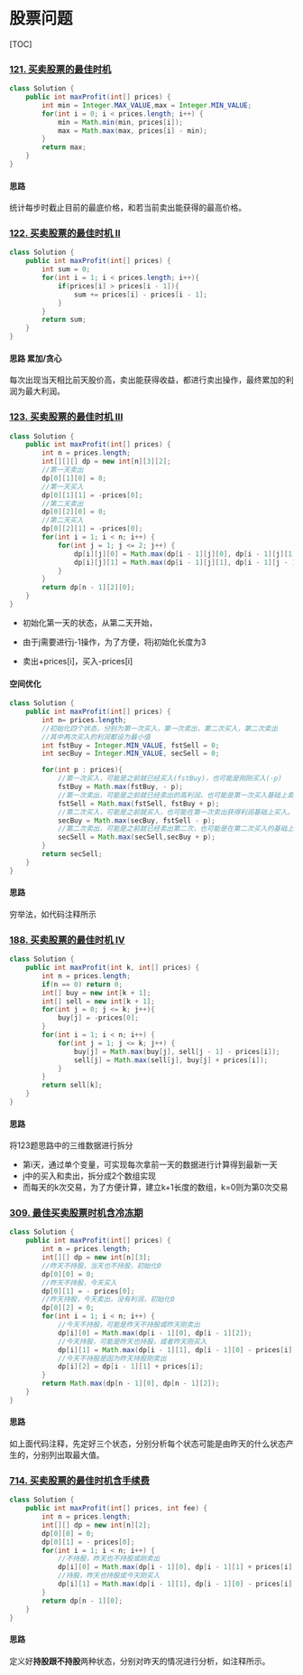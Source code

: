 # 股票问题

[TOC]



### [121. 买卖股票的最佳时机](https://leetcode-cn.com/problems/best-time-to-buy-and-sell-stock/)

```java
class Solution {
    public int maxProfit(int[] prices) {
        int min = Integer.MAX_VALUE,max = Integer.MIN_VALUE;
        for(int i = 0; i < prices.length; i++) {
            min = Math.min(min, prices[i]);
            max = Math.max(max, prices[i] - min);
        }
        return max;
    }
}
```

#### 思路

统计每步时截止目前的最底价格，和若当前卖出能获得的最高价格。

### [122. 买卖股票的最佳时机 II](https://leetcode-cn.com/problems/best-time-to-buy-and-sell-stock-ii/)

```java
class Solution {
    public int maxProfit(int[] prices) {
        int sum = 0;
        for(int i = 1; i < prices.length; i++){
            if(prices[i] > prices[i - 1]){
                sum += prices[i] - prices[i - 1];
            }
        }
        return sum;
    }
}
```

#### 思路 累加/贪心

每次出现当天相比前天股价高，卖出能获得收益，都进行卖出操作，最终累加的利润为最大利润。

### [123. 买卖股票的最佳时机 III](https://leetcode-cn.com/problems/best-time-to-buy-and-sell-stock-iii/)

```java
class Solution {
    public int maxProfit(int[] prices) {
        int n = prices.length;
        int[][][] dp = new int[n][3][2];
        //第一天卖出
        dp[0][1][0] = 0;
        //第一天买入
        dp[0][1][1] = -prices[0];
        //第二天卖出
        dp[0][2][0] = 0;
        //第二天买入 
        dp[0][2][1] = -prices[0];
        for(int i = 1; i < n; i++) {
            for(int j = 1; j <= 2; j++) {
                dp[i][j][0] = Math.max(dp[i - 1][j][0], dp[i - 1][j][1] + prices[i]);
                dp[i][j][1] = Math.max(dp[i - 1][j][1], dp[i - 1][j - 1][0] - prices[i]);
            }
        }
        return dp[n - 1][2][0];
    }
}
```

* 初始化第一天的状态，从第二天开始，

* 由于j需要进行j-1操作，为了方便，将j初始化长度为3
* 卖出+prices[i]，买入-prices[i]

#### 空间优化

```java
class Solution {
    public int maxProfit(int[] prices) {
        int n= prices.length;
        //初始化四个状态，分别为第一次买入，第一次卖出，第二次买入，第二次卖出
        //其中两次买入的利润都设为最小值
        int fstBuy = Integer.MIN_VALUE, fstSell = 0;
        int secBuy = Integer.MIN_VALUE, secSell = 0;

        for(int p : prices){
            //第一次买入，可能是之前就已经买入(fstBuy)，也可能是刚刚买入(-p)
            fstBuy = Math.max(fstBuy, - p);
            //第一次卖出，可能是之前就已经卖出的高利润，也可能是第一次买入基础上卖出，收入收入比之前高
            fstSell = Math.max(fstSell, fstBuy + p);
            //第二次买入，可能是之前就买入，也可能在第一次卖出获得利润基础上买入。
            secBuy = Math.max(secBuy, fstSell - p);
            //第二次卖出，可能是之前就已经卖出第二次，也可能是在第二次买入的基础上卖出
            secSell = Math.max(secSell,secBuy + p);
        }
        return secSell;
    }
}
```

#### 思路

穷举法，如代码注释所示

### [188. 买卖股票的最佳时机 IV](https://leetcode-cn.com/problems/best-time-to-buy-and-sell-stock-iv/)

```java
class Solution {
    public int maxProfit(int k, int[] prices) {
        int n = prices.length;
        if(n == 0) return 0;
        int[] buy = new int[k + 1];
        int[] sell = new int[k + 1];
        for(int j = 0; j <= k; j++){
            buy[j] = -prices[0];
        }
        for(int i = 1; i < n; i++) {
            for(int j = 1; j <= k; j++) {
                buy[j] = Math.max(buy[j], sell[j - 1] - prices[i]);
                sell[j] = Math.max(sell[j], buy[j] + prices[i]);
            }
        }
        return sell[k];
    }
}
```

#### 思路

将123题思路中的三维数据进行拆分

* 第i天，通过单个变量，可实现每次拿前一天的数据进行计算得到最新一天
* j中的买入和卖出，拆分成2个数组实现
* 而每天的k次交易，为了方便计算，建立k+1长度的数组，k=0则为第0次交易

### [309. 最佳买卖股票时机含冷冻期](https://leetcode-cn.com/problems/best-time-to-buy-and-sell-stock-with-cooldown/)

```java
class Solution {
    public int maxProfit(int[] prices) {
        int n = prices.length;
        int[][] dp = new int[n][3];
        //昨天不持股，当天也不持股，初始化0
        dp[0][0] = 0;
        //昨天不持股，今天买入
        dp[0][1] = - prices[0];
        //昨天持股，今天卖出，没有利润，初始化0
        dp[0][2] = 0;
        for(int i = 1; i < n; i++) {
            //今天不持股，可能是昨天不持股或昨天刚卖出
            dp[i][0] = Math.max(dp[i - 1][0], dp[i - 1][2]);
            //今天持股，可能是昨天也持股，或者昨天刚买入
            dp[i][1] = Math.max(dp[i - 1][1], dp[i - 1][0] - prices[i]);
            //今天不持股是因为昨天持股刚卖出
            dp[i][2] = dp[i - 1][1] + prices[i];
        }
        return Math.max(dp[n - 1][0], dp[n - 1][2]);
    }
}
```

#### 思路

如上面代码注释，先定好三个状态，分别分析每个状态可能是由昨天的什么状态产生的，分别列出取最大值。

### [714. 买卖股票的最佳时机含手续费](https://leetcode-cn.com/problems/best-time-to-buy-and-sell-stock-with-transaction-fee/)

```java
class Solution {
    public int maxProfit(int[] prices, int fee) {
        int n = prices.length;
        int[][] dp = new int[n][2];
        dp[0][0] = 0;
        dp[0][1] = - prices[0];
        for(int i = 1; i < n; i++) {
            //不持股，昨天也不持股或刚卖出
            dp[i][0] = Math.max(dp[i - 1][0], dp[i - 1][1] + prices[i] - fee);
            //持股，昨天也持股或今天刚买入
            dp[i][1] = Math.max(dp[i - 1][1], dp[i - 1][0] - prices[i]);
        }
        return dp[n - 1][0];
    }
}
```

#### 思路

定义好**持股跟不持股**两种状态，分别对昨天的情况进行分析，如注释所示。